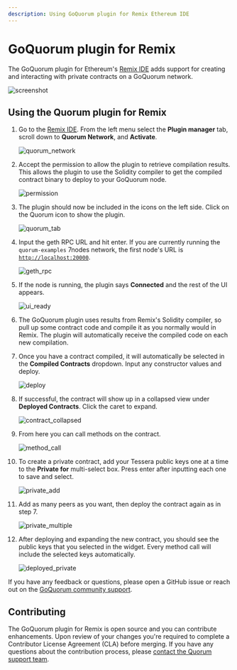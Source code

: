 ```yaml
---
description: Using GoQuorum plugin for Remix Ethereum IDE
---
```

# GoQuorum plugin for Remix

The GoQuorum plugin for Ethereum's [Remix IDE](https://remix.ethereum.org) adds support for creating and interacting with
private contracts on a GoQuorum network.

![screenshot](../../images/remix/quorum-remix.png "screenshot")

## Using the Quorum plugin for Remix

1. Go to the [Remix IDE](https://remix.ethereum.org).
  From the left menu select the **Plugin manager** tab, scroll down to **Quorum Network**, and **Activate**.

    ![quorum_network](../../images/remix/quorum_network.png)

1. Accept the permission to allow the plugin to retrieve compilation results.
  This allows the plugin to use the Solidity compiler to get the compiled contract binary to deploy to your GoQuorum node.

    ![permission](../../images/remix/permission.png)

1. The plugin should now be included in the icons on the left side.
  Click on the Quorum icon to show the plugin.

    ![quorum_tab](../../images/remix/tab_icon.png)

1. Input the geth RPC URL and hit enter.
  If you are currently running the `quorum-examples` 7nodes network, the first node's URL is [`http://localhost:20000`](http://localhost:20000).

    ![geth_rpc](../../images/remix/geth_rpc.png)

1. If the node is running, the plugin says **Connected** and the rest of the UI appears.

    ![ui_ready](../../images/remix/ui_ready.png)

1. The GoQuorum plugin uses results from Remix's Solidity compiler, so pull up some contract code and compile it as you
  normally would in Remix.
  The plugin will automatically receive the compiled code on each new compilation.

1. Once you have a contract compiled, it will automatically be selected in the **Compiled Contracts** dropdown.
  Input any constructor values and deploy.

    ![deploy](../../images/remix/deploy.png)

1. If successful, the contract will show up in a collapsed view under **Deployed Contracts**.
  Click the caret to expand.

    ![contract_collapsed](../../images/remix/contract_collapsed.png)

1. From here you can call methods on the contract.

    ![method_call](../../images/remix/method_call.png)

1. To create a private contract, add your Tessera public keys one at a time to the **Private for** multi-select box.
  Press enter after inputting each one to save and select.

    ![private_add](../../images/remix/private_add.png)

1. Add as many peers as you want, then deploy the contract again as in step 7.

    ![private_multiple](../../images/remix/private_multiple.png)

1. After deploying and expanding the new contract, you should see the public keys that you selected in the widget.
  Every method call will include the selected keys automatically.

    ![deployed_private](../../images/remix/deployed_private.png)

If you have any feedback or questions, please open a GitHub issue or reach out on the [GoQuorum community support](../../support.md).

## Contributing

The GoQuorum plugin for Remix is open source and you can contribute enhancements.
Upon review of your changes you're required to complete a Contributor License Agreement (CLA) before merging.
If you have any questions about the contribution process, please [contact the Quorum support team](../../support.md).
